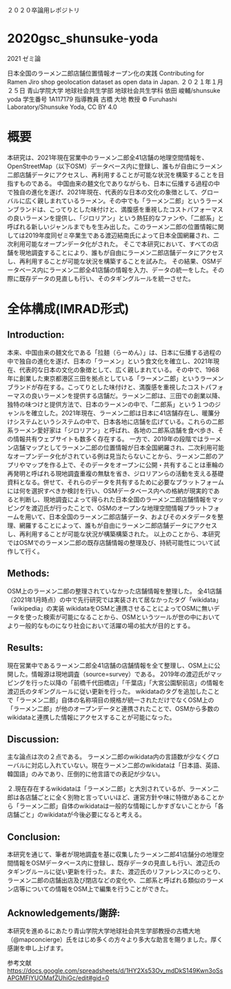 ２０２０卒論用レポジトリ

# 2020gsc_shunsuke-yoda

2021 ゼミ論

日本全国のラーメン二郎店舗位置情報オープン化の実践
Contributing for Ramen Jiro shop geolocation dataset as open data in Japan.
２０２１年１月２５日
青山学院大学 地球社会共生学部 地球社会共生学科
依田 峻輔/shunsuke yoda
学生番号 1A117179
指導教員 古橋 大地 教授
© Furuhashi Laboratory/Shunsuke Yoda, CC BY 4.0

# 概要

本研究は、2021年現在営業中のラーメン二郎全41店舗の地理空間情報を、OpenStreetMap（以下OSM）データベース内に登録し、誰もが自由にラーメン二郎店舗データにアクセスし、再利用することが可能な状況を構築することを目指すものである。
中国由来の麺文化でありながらも、日本に伝播する過程の中で独自の進化を遂げ、2021年現在、代表的な日本の文化の象徴として、グローバルに広く親しまれているラーメン。その中でも「ラーメン二郎」というラーメンブランドは、こってりとした味付けと、満腹感を重視したコストパフォーマスの良いラーメンを提供し、「ジロリアン」という熱狂的なファンや、「二郎系」と呼ばれる新しいジャンルまでもを生み出した。このラーメン二郎の位置情報に関しては2019年度同ゼミ卒業生である渡辺結南氏によって日本全国網羅され、二次利用可能なオープンデータ化がされた。
そこで本研究において、すべての店舗を現地調査することにより、誰もが自由にラーメン二郎店舗データにアクセスし、再利用することが可能な状況を構築することを試みた。
その結果、OSMデータベース内にラーメン二郎全41店舗の情報を入力、データの統一をした。その際に既存データの見直しも行い、そのタギングルールを統一させた。
# 全体構成(IMRAD形式)
## Introduction:
本来、中国由来の麺文化である「拉麺（らーめん）」は、日本に伝播する過程の中で独自の進化を遂げ、日本の「ラーメン」という食文化を確立し、2021年現在、代表的な日本の文化の象徴として、広く親しまれている。その中で、1968年に創業した東京都港区三田を拠点としている「ラーメン二郎」というラーメンブランドが存在する。こってりとした味付けと、満腹感を重視したコストパフォーマスの良いラーメンを提供する店舗だ。ラーメン二郎は、三田での創業以降、独特の味つけと提供方法で、日本のラーメンの中で、「二郎系」という１つのジャンルを確立した。2021年現在、ラーメン二郎は日本に41店舗存在し、暖簾分けシステムというシステムの中で、日本各地に店舗を広げている。これらの二郎系ラーメン愛好家は「ジロリアン」と呼ばれ、各地の二郎系店舗を食べ歩き、その情報共有ウェブサイトも数多く存在する。
一方で、2019年の段階ではラーメン店舗マップとしてラーメン二郎の位置情報が日本全国網羅され、二次利用可能なオープンデータ化がされている例は見当たらないことから、ラーメン二郎のアプリやマップを作る上で、そのデータをオープンに公開・共有することは車輪の再発明と呼ばれる現地調査重複の無駄を省き、ジロリアンらの活動を支える基礎資料となる。併せて、それらのデータを共有するために必要なプラットフォームには何を選択すべきか検討を行い、OSMデータベース内への格納が現実的であると判断し、現地調査によって得られた日本全国のラーメン二郎店舗情報をマッピングを渡辺氏が行ったことで、OSMのオープンな地理空間情報プラットフォームを用いて、日本全国のラーメン二郎店舗データ、およびそのメタデータを整理、網羅することによって、誰もが自由にラーメン二郎店舗データにアクセスし、再利用することが可能な状況が構築構築された。
以上のことから、本研究ではOSMでのラーメン二郎の既存店舗情報の整理及び、持続可能性について試作して行く。
## Methods:
OSM上のラーメン二郎の整理されていなかった店舗情報を整理した。
全41店舗（2021年1月時点）の中で先行研究では実装されて居なかったタグ「wikidata」「wikipedia」の実装
wikidataをOSMと連携させることによってOSMに無いデータを使った検索が可能になることから、OSMというツールが世の中においてより一般的なものになり社会において活躍の場の拡大が目的とする。
## Results:
現在営業中であるラーメン二郎全41店舗の店舗情報を全て整理し、OSM上に公開した。情報源は現地調査（source=survey）である。
2019年の渡辺氏がマッピングを行った以降の「前橋千代田橋店」「千葉店」「大宮公園駅前店」の情報を渡辺氏のタギングルールに従い更新を行った。
wikidataのタグを追加したことで「ラーメン二郎」自体の名称項目の規格が統一されただけでなくOSM上の「ラーメン二郎」が他のオープンデータと連携されたことで、OSMから多数のwikidataと連携した情報にアクセスすることが可能になった。
## Discussion:
主な論点は次の２点である。
ラーメン二郎のwikidata内の言語数が少なくグローバルに対応し入れていない。現在ラーメン二郎のwikidataは「日本語、英語、韓国語」のみであり、圧倒的に他言語での表記が少ない。

２.現在存在するwikidataは「ラーメン二郎」と大別されているが、ラーメン二郎は各店舗ごとに全く別物と言っていいほど、運営方針や味に特徴があることから「ラーメン二郎」自体のwikidataは一般的な情報にしかすぎないことから「各店舗ごと」のwikidataが今後必要になると考える。

## Conclusion:
本研究を通じて、筆者が現地調査を基に収集したラーメン二郎41店舗分の地理空間情報をOSMデータベース内に登録し、既存データの見直しも行い、渡辺氏のタギングルールに従い更新を行った。また、渡辺氏のリファレンスにのっとり、ラーメン二郎の店舗出店及び閉店などの変化や、二郎系と呼ばれる類似のラーメン店等についての情報をOSM上で編集を行うことができた。
## Acknowledgements/謝辞:
本研究を進めるにあたり青山学院大学地球社会共生学部教授の古橋大地（@mapconcierge）氏をはじめ多くの方々より多大な助言を賜りました。厚く感謝を申し上げます。



参考文献
https://docs.google.com/spreadsheets/d/1HY2Xs53Ov_mdDkS149Kwn3oSsAPGMFlYUOMafZUhiGc/edit#gid=0
